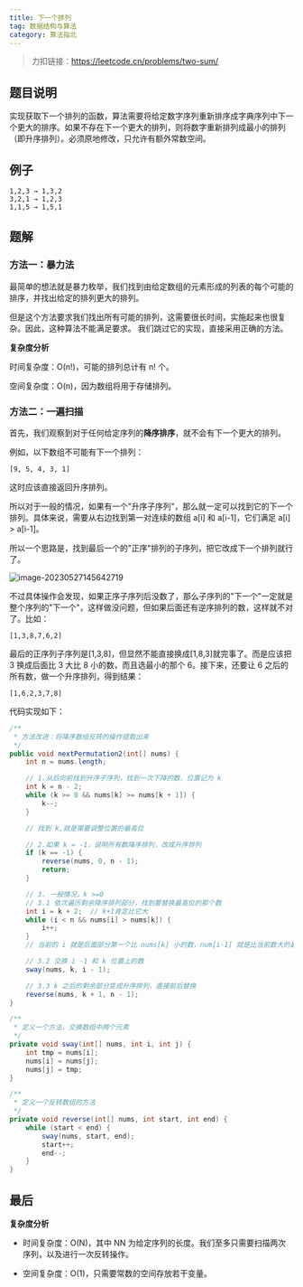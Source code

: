 ```yaml
---
title: 下一个排列
tag: 数据结构与算法
category: 算法指北
---
```


> 力扣链接：https://leetcode.cn/problems/two-sum/

## 题目说明

实现获取下一个排列的函数，算法需要将给定数字序列重新排序成字典序列中下一个更大的排序。如果不存在下一个更大的排列，则将数字重新排列成最小的排列（即升序排列）。必须原地修改，只允许有额外常数空间。

## 例子

```
1,2,3 → 1,3,2
3,2,1 → 1,2,3
1,1,5 → 1,5,1
```

## 题解

### 方法一：暴力法

最简单的想法就是暴力枚举，我们找到由给定数组的元素形成的列表的每个可能的排序，并找出给定的排列更大的排列。

但是这个方法要求我们找出所有可能的排列，这需要很长时间，实施起来也很复杂。因此，这种算法不能满足要求。 我们跳过它的实现，直接采用正确的方法。

**复杂度分析**

时间复杂度：O(n!)，可能的排列总计有 n! 个。

空间复杂度：O(n)，因为数组将用于存储排列。

### 方法二：一遍扫描

首先，我们观察到对于任何给定序列的**降序排序**，就不会有下一个更大的排列。

例如，以下数组不可能有下一个排列：

```
[9, 5, 4, 3, 1]
```

这时应该直接返回升序排列。

所以对于一般的情况，如果有一个"升序子序列"，那么就一定可以找到它的下一个排列。具体来说，需要从右边找到第一对连续的数组 a[i] 和 a[i-1]，它们满足 a[i] > a[i-1]。

所以一个思路是，找到最后一个的"正序"排列的子序列，把它改成下一个排列就行了。

![image-20230527145642719](https://javablog-image.oss-cn-hangzhou.aliyuncs.com/blog/image-20230527145642719.png)

不过具体操作会发现，如果正序子序列后没数了，那么子序列的"下一个"一定就是整个序列的"下一个"，这样做没问题，但如果后面还有逆序排列的数，这样就不对了。比如：

```
[1,3,8,7,6,2]
```

最后的正序列子序列是[1,3,8]，但显然不能直接换成[1,8,3]就完事了。而是应该把 3 换成后面比 3 大比 8 小的数，而且选最小的那个 6。接下来，还要让 6 之后的所有数，做一个升序排列，得到结果：

```
[1,6,2,3,7,8]
```

代码实现如下：

```java
/**
 * 方法改进：将降序数组反转的操作提取出来
 */
public void nextPermutation2(int[] nums) {
    int n = nums.length;

    // 1.从后向前找到升序子序列，找到一次下降的数，位置记为 k
    int k = n - 2;
    while (k >= 0 && nums[k] >= nums[k + 1]) {
        k--;
    }

    // 找到 k,就是需要调整位置的最高位

    // 2.如果 k = -1，说明所有数降序排列，改成升序排列
    if (k == -1) {
        reverse(nums, 0, n - 1);
        return;
    }

    // 3. 一般情况，k >=0
    // 3.1 依次遍历剩余降序排列部分，找到要替换最高位的那个数
    int i = k + 2;  // k+1肯定比它大
    while (i < n && nums[i] > nums[k]) {
        i++;
    }
    // 当前的 i 就是后面部分第一个比 nums[k] 小的数，num[i-1] 就是比当前数大的最小的数，就是要替换的数

    // 3.2 交换 i -1 和 k 位置上的数
    sway(nums, k, i - 1);

    // 3.3 k 之后的剩余部分变成升序排列，直接前后替换
    reverse(nums, k + 1, n - 1);
}

/**
 * 定义一个方法，交换数组中两个元素
 */
private void sway(int[] nums, int i, int j) {
    int tmp = nums[i];
    nums[i] = nums[j];
    nums[j] = tmp;
}

/**
 * 定义一个反转数组的方法
 */
private void reverse(int[] nums, int start, int end) {
    while (start < end) {
        sway(nums, start, end);
        start++;
        end--;
    }
}
```

## 最后

**复杂度分析**

- 时间复杂度：O(N)，其中 NN 为给定序列的长度。我们至多只需要扫描两次序列，以及进行一次反转操作。


- 空间复杂度：O(1)，只需要常数的空间存放若干变量。
